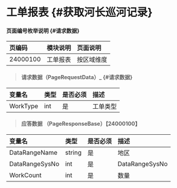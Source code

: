 # 工单报表 {#获取河长巡河记录}

#### 页面编号枚举说明 {#请求数据}

| 页编码 | 模块说明 | 页面说明 |
| :--- | :--- | :--- |
| 24000100 | 工单报表 | 按区域维度 |



> #### 请求数据（PageRequestData）_ {#请求数据}

| 变量名 | 类型 | 是否必须 | 描述 |
| :--- | :--- | :--- | :--- |
| WorkType| int | 是 | 工单类型 |
> #### 应答数据 （PageResponseBase）【24000100】

| 变量名 | 类型 | 是否必须 | 描述 |
| :--- | :--- | :--- | :--- |
| DataRangeName| string | 是 | 地区 |
| DataRangeSysNo| int | 是 | DataRangeSysNo |
| WorkCount| int | 是 | 数量|


